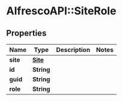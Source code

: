 # AlfrescoAPI::SiteRole

## Properties
Name | Type | Description | Notes
------------ | ------------- | ------------- | -------------
**site** | [**Site**](Site.md) |  | 
**id** | **String** |  | 
**guid** | **String** |  | 
**role** | **String** |  | 



